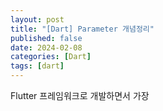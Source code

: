 ```yaml
---
layout: post
title: "[Dart] Parameter 개념정리"
published: false
date: 2024-02-08
categories: [Dart]
tags: [dart]
---
```



Flutter 프레임워크로 개발하면서 가장 